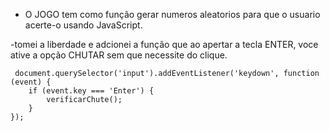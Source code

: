 - O JOGO tem como função gerar numeros aleatorios para que o usuario acerte-o usando JavaScript.

-tomei a liberdade e adcionei a função que ao apertar a tecla ENTER, voce ative a opção CHUTAR sem que necessite do clique.

```
 document.querySelector('input').addEventListener('keydown', function (event) {
    if (event.key === 'Enter') {
        verificarChute();
    }
});
